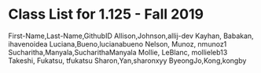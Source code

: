 # Class List for 1.125 - Fall 2019
First-Name,Last-Name,GithubID
Allison,Johnson,allij-dev
Kayhan, Babakan, ihavenoidea
Luciana,Bueno,lucianabueno
Nelson, Munoz, nmunoz1
Sucharitha,Manyala,SucharithaManyala
Mollie, LeBlanc, mollieleb13
Takeshi, Fukatsu, tfukatsu
Sharon,Yan,sharonxyy
ByeongJo,Kong,kongby

